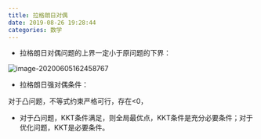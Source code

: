 ```yaml
---
title: 拉格朗日对偶
date: 2019-08-26 19:28:44 
categories: 数学
---
```




- 拉格朗日对偶问题的上界一定小于原问题的下界：

![image-20200605162458767](https://tva1.sinaimg.cn/large/007S8ZIlly1gfhhpm71pqj30rb09mac6.jpg)

- 拉格朗日强对偶条件：

对于凸问题，不等式约束严格可行，存在<0， 

 

- 对于凸问题，KKT条件满足，则全局最优点，KKT条件是充分必要条件；对于优化问题，KKT是必要条件。

 
